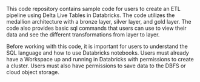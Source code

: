 This code repository contains sample code for users to create an ETL pipeline using Delta Live Tables in Databricks. The code utilizes the medallion architecture with a bronze layer, silver layer, and gold layer. The code also provides basic sql commands that users can use to view their data and see the different transformations from layer to layer. 

Before working with this code, it is important for users to understand the SQL language and how to use Databricks notebooks. Users must already have a Workspace up and running in Databricks with permissions to create a cluster. Users must also have permissions to save data to the DBFS or cloud object storage. 
